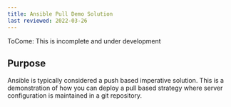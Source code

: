 ```yaml
---
title: Ansible Pull Demo Solution
last reviewed: 2022-03-26
---
```


ToCome: This is incomplete and under development

## Purpose

Ansible is typically considered a push based imperative solution.  This is a demonstration of how you can deploy a pull based strategy where server configuration is maintained in a git repository.
